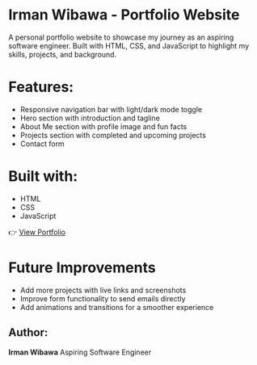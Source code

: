 # Irman Wibawa - Portfolio Website

A personal portfolio website to showcase my journey as an aspiring software engineer. 
Built with HTML, CSS, and JavaScript to highlight my skills, projects, and background.

# Features: 
- Responsive navigation bar with light/dark mode toggle
- Hero section with introduction and tagline
- About Me section with profile image and fun facts
- Projects section with completed and upcoming projects
- Contact form

# Built with:
- HTML
- CSS 
- JavaScript

👉 [View Portfolio](https://irm4n01.github.io/irmanhub/)

# Future Improvements
- Add more projects with live links and screenshots
- Improve form functionality to send emails directly
- Add animations and transitions for a smoother experience

## Author:
**Irman Wibawa**
Aspiring Software Engineer
